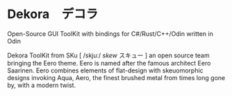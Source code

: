 # Dekora　デコラ
Open-Source GUI ToolKit with bindings for C#/Rust/C++/Odin written in Odin

Dekora ToolKit from SKu [ /skjuː/ *skew* スキュー ] an open source team bringing the Eero theme.  Eero is named after the famous architect Eero Saarinen.  Eero combines elements of flat-design with skeuomorphic designs invoking Aqua, Aero, the finest brushed metal from times long gone by, with a modern twist.  
